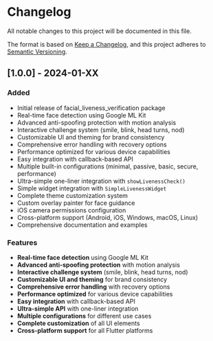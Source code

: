 # Changelog

All notable changes to this project will be documented in this file.

The format is based on [Keep a Changelog](https://keepachangelog.com/en/1.0.0/),
and this project adheres to [Semantic Versioning](https://semver.org/spec/v2.0.0.html).

## [1.0.0] - 2024-01-XX

### Added
- Initial release of facial_liveness_verification package
- Real-time face detection using Google ML Kit
- Advanced anti-spoofing protection with motion analysis
- Interactive challenge system (smile, blink, head turns, nod)
- Customizable UI and theming for brand consistency
- Comprehensive error handling with recovery options
- Performance optimized for various device capabilities
- Easy integration with callback-based API
- Multiple built-in configurations (minimal, passive, basic, secure, performance)
- Ultra-simple one-liner integration with `showLivenessCheck()`
- Simple widget integration with `SimpleLivenessWidget`
- Complete theme customization system
- Custom overlay painter for face guidance
- iOS camera permissions configuration
- Cross-platform support (Android, iOS, Windows, macOS, Linux)
- Comprehensive documentation and examples

### Features
- **Real-time face detection** using Google ML Kit
- **Advanced anti-spoofing protection** with motion analysis
- **Interactive challenge system** (smile, blink, head turns, nod)
- **Customizable UI and theming** for brand consistency
- **Comprehensive error handling** with recovery options
- **Performance optimized** for various device capabilities
- **Easy integration** with callback-based API
- **Ultra-simple API** with one-liner integration
- **Multiple configurations** for different use cases
- **Complete customization** of all UI elements
- **Cross-platform support** for all Flutter platforms
